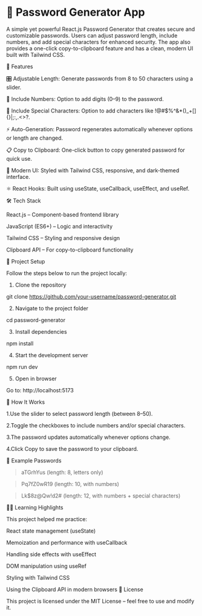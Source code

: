 # 🔑 Password Generator App

A simple yet powerful React.js Password Generator that creates secure and customizable passwords. Users can adjust password length, include numbers, and add special characters for enhanced security. The app also provides a one-click copy-to-clipboard feature and has a clean, modern UI built with Tailwind CSS.

🚀 Features

🎛 Adjustable Length: Generate passwords from 8 to 50 characters using a slider.

🔢 Include Numbers: Option to add digits (0–9) to the password.

🔐 Include Special Characters: Option to add characters like !@#$%^&\*()\_+[]{}|;:,.<>?.

⚡ Auto-Generation: Password regenerates automatically whenever options or length are changed.

📋 Copy to Clipboard: One-click button to copy generated password for quick use.

🎨 Modern UI: Styled with Tailwind CSS, responsive, and dark-themed interface.

⚛ React Hooks: Built using useState, useCallback, useEffect, and useRef.

🛠️ Tech Stack

React.js – Component-based frontend library

JavaScript (ES6+) – Logic and interactivity

Tailwind CSS – Styling and responsive design

Clipboard API – For copy-to-clipboard functionality

📂 Project Setup

Follow the steps below to run the project locally:

1. Clone the repository

git clone https://github.com/your-username/password-generator.git

2. Navigate to the project folder

cd password-generator

3. Install dependencies

npm install

4. Start the development server

npm run dev

5. Open in browser

Go to: http://localhost:5173

📖 How It Works

1.Use the slider to select password length (between 8–50).

2.Toggle the checkboxes to include numbers and/or special characters.

3.The password updates automatically whenever options change.

4.Click Copy to save the password to your clipboard.

📸 Example Passwords

> aTGrhYus (length: 8, letters only)

> Pq7fZ0wR19 (length: 10, with numbers)

> Lk$8z@Qw!d2# (length: 12, with numbers + special characters)

🧑‍💻 Learning Highlights

This project helped me practice:

React state management (useState)

Memoization and performance with useCallback

Handling side effects with useEffect

DOM manipulation using useRef

Styling with Tailwind CSS

Using the Clipboard API in modern browsers
<sep />
📜 License

This project is licensed under the MIT License – feel free to use and modify it.
